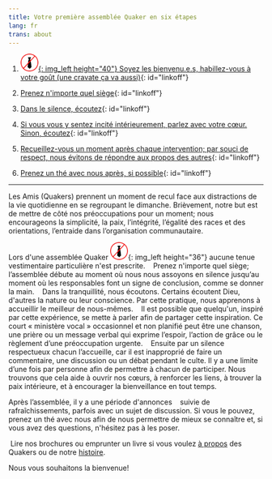 ```yaml
---
title: Votre première assemblée Quaker en six étapes
lang: fr
trans: about
---
```

1. [![](/assets/images/no-tie_color.png){: img_left height="40"} Soyez les bienvenu.e.s, habillez-vous à votre goût (une cravate ça va aussi)](#cravate){: id="linkoff"}
  
1. [<i class="fas fa-chair fa-fw fa-2x" style="color: #4d1a00;"></i> Prenez n'importe quel siège](#chaise){: id="linkoff"}
  
1. [<i class="fas fa-search fa-fw fa-2x color-1-text"></i> Dans le silence, écoutez](#regarde){: id="linkoff"}
  
1. [<i class="fas fa-hand-holding-heart fa-fw fa-2x" style="color: crimson"></i> Si vous vous y sentez incité intérieurement, parlez avec votre cœur. Sinon, écoutez](#coeur){: id="linkoff"}

1. [<i class="far fa-pause-circle fa-fw fa-2x color-1-light-text"></i> Recueillez-vous un moment après chaque intervention; par souci de respect, nous évitons de répondre aux propos des autres](#attendre){: id="linkoff"}
   
1. [<i class="fas fa-mug-hot fa-fw fa-2x color-1-dark-text"></i> Prenez un thé avec nous après, si possible](#thé){: id="linkoff"}
    
************

Les Amis (Quakers) prennent un moment de recul face aux distractions de la vie quotidienne en se regroupant le dimanche. Brièvement, notre but est de mettre de côté nos préoccupations pour un moment; nous encourageons la simplicité, la paix, l’intégrité, l’égalité des races et des orientations, l’entraide dans l’organisation communautaire. 

Lors d'une assemblée Quaker ![](/assets/images/no-tie_color.png){: img_left height="36"}<span class="stanchor"><a name="cravate"> </a></span> aucune tenue vestimentaire particulière n'est prescrite. &nbsp;<i class="fas fa-chair" style="color: #4d1a00;"></i><span class="stanchor"><a name="chaise"> </a></span> &nbsp;Prenez n'importe quel siège; l’assemblée débute au moment où nous nous assoyons en silence jusqu’au moment où les responsables font un signe de conclusion, comme se donner la main. &nbsp;<i class="fas fa-search color-1-text"></i><span class="stanchor"><a name="regarde"> </a></span> &nbsp;Dans la tranquillité, nous écoutons. Certains écoutent Dieu, d'autres la nature ou leur conscience. Par cette pratique, nous apprenons à accueillir le meilleur de nous-mêmes. &nbsp;<i class="fas fa-hand-holding-heart" style="color: crimson"></i><span class="stanchor"><a name="coeur"> </a></span> &nbsp;Il est possible que quelqu'un, inspiré par cette expérience, se mette à parler afin de partager cette inspiration. Ce court « ministère vocal » occasionnel et non planifié peut être une chanson, une prière ou un message verbal qui exprime l’espoir, l’action de grâce ou le règlement d’une préoccupation urgente. &nbsp;<i class="far fa-pause-circle color-1-light-text"></i><span class="stanchor"><a name="attendre"> </a></span> &nbsp;Ensuite par un silence respectueux chacun l’accueille, car il est inapproprié de faire un commentaire, une discussion ou un débat pendant le culte. Il y a une limite d’une fois par personne afin de permettre à chacun de participer. Nous trouvons que cela aide à ouvrir nos cœurs, à renforcer les liens, à trouver la paix intérieure, et à encourager la bienveillance en tout temps.

Après l’assemblée, il y a une période d'annonces &nbsp;<i class="fas fa-mug-hot color-1-dark-text"></i><span class="stanchor"><a name="thé"> </a></span> &nbsp;suivie de rafraîchissements, parfois avec un sujet de discussion. Si vous le pouvez, prenez un thé avec nous afin de nous permettre de mieux se connaître et, si vous avez des questions, n'hésitez pas à les poser.

<i class="fas fa-book-reader color-1-text"></i> &nbsp;Lire nos brochures ou emprunter un livre si vous voulez [à propos](intro-fr.html) des Quakers ou de notre [histoire](liens_histoire.html).

Nous vous souhaitons la bienvenue!
